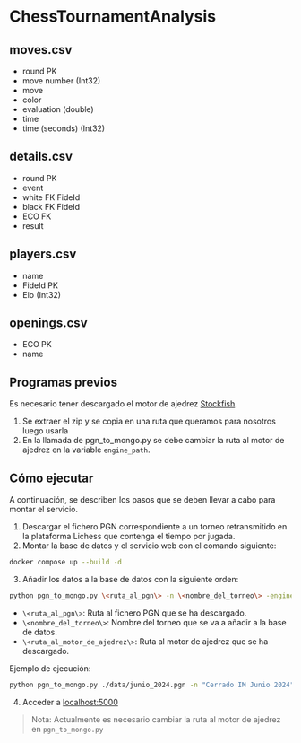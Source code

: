# ChessTournamentAnalysis
## moves.csv
- round PK
- move number (Int32)
- move
- color
- evaluation (double)
- time
- time (seconds) (Int32)

## details.csv
- round PK
- event
- white FK FideId
- black FK FideId
- ECO FK
- result

## players.csv
- name
- FideId PK
- Elo (Int32)

## openings.csv
- ECO PK
- name

## Programas previos
Es necesario tener descargado el motor de ajedrez [Stockfish](https://stockfishchess.org/download/).

1. Se extraer el zip y se copia en una ruta que queramos para nosotros luego usarla
2. En la llamada de pgn_to_mongo.py se debe cambiar la ruta al motor de ajedrez en la variable `engine_path`.

## Cómo ejecutar
A continuación, se describen los pasos que se deben llevar a cabo para montar el servicio.
1. Descargar el fichero PGN correspondiente a un torneo retransmitido en la plataforma Lichess que contenga el tiempo por jugada.
2. Montar la base de datos y el servicio web con el comando siguiente:
```bash
docker compose up --build -d
```
3. Añadir los datos a la base de datos con la siguiente orden:
```bash
python pgn_to_mongo.py \<ruta_al_pgn\> -n \<nombre_del_torneo\> -engine_path \<ruta_al_motor_de_ajedrez\>
```
   - `\<ruta_al_pgn\>`: Ruta al fichero PGN que se ha descargado.
   - `\<nombre_del_torneo\>`: Nombre del torneo que se va a añadir a la base de datos.
   - `\<ruta_al_motor_de_ajedrez\>`: Ruta al motor de ajedrez que se ha descargado.

Ejemplo de ejecución: 
```bash
python pgn_to_mongo.py ./data/junio_2024.pgn -n "Cerrado IM Junio 2024" -e "C:/Program Files/Stockfish/stockfish-windows-x86-64-avx2.exe"

```
4. Acceder a [localhost:5000](http://localhost:5000/)

> Nota: Actualmente es necesario cambiar la ruta al motor de ajedrez en `pgn_to_mongo.py`
